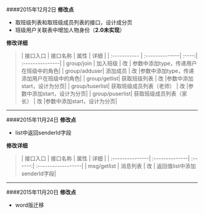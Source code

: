 ####2015年12月2日
**修改点**
* 取班级列表和取班级成员列表的接口，设计成分页
* 班级用户关联表中增加人物身份（**2.0未实现**）

**修改详细**
>| 接口入口      |  接口名称        | 属性   | 详细         |
| :----------- | :--------------| :----:| :---------------|
| group/join   | 加入班级      |  改    | 参数中添加type，传递用户在班级中的角色|
| group/adduser| 添加成员      |  改    |参数中添加type，传递添加用户在班级中的角色|
| group/getlist| 获取班级列表   |  改    |参数中添加start，设计为分页|
| group/tuserlist| 获取班级成员列表（老师）   |  改    |参数中添加start，设计为分页|
| group/puserlist| 获取班级成员列表（家长）   |  改    |参数中添加start，设计为分页|

***
####2015年11月24日
**修改点**
- list中返回senderId字段 

**修改详细**
>| 接口入口      |  接口名称        | 属性   | 详细         |
| :---------------| :--------------| :------:| :------------------|
| msg/getlist     | 消息列表          |  改    | 返回值list中添加senderId字段|

***
####2015年11月20日
**修改点**
- word版迁移